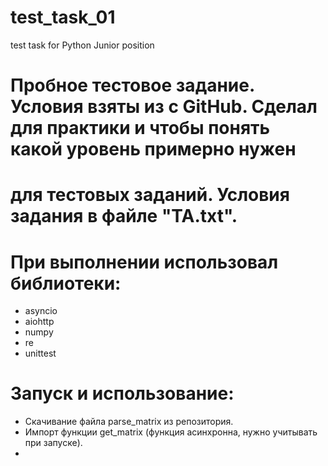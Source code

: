 # test_task_01
test task for Python Junior position

# Пробное тестовое задание. Условия взяты из с GitHub. Сделал для практики и чтобы понять какой уровень примерно нужен
# для тестовых заданий. Условия задания в файле "TA.txt".



# При выполнении использовал библиотеки:
- asyncio
- aiohttp
- numpy
- re
- unittest

# Запуск и использование:
- Скачивание файла parse_matrix из репозитория.
- Импорт функции get_matrix (функция асинхронна, нужно учитывать при запуске).
- 